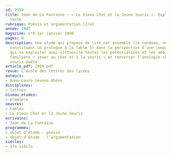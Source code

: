 ```yaml
---
id: 2959
title: Jean de La Fontaine – « Le Vieux Chat et la Jeune Souris ». Explication de
  texte 
rubrique: Poésie et argumentation [1re]
annee: 1997
magazine: n°8 1er janvier 1998
pages: 8
description: Une étude qui propose de lire cet ensemble (le rondeau, non numéroté,
  constituant un prologue à la fable 5) dans la perspective d’une composition « responsive »
  qui va exploiter avec virtuosité toutes les potentialités et les ambiguïtés de l’expression
  familière « jouer au chat et à la souris » et renverser l’analogie chat-prince /
  souris-poète.
article_pdf: 2959.pdf
revue: L’école des lettres des lycées
auteurs:
- Anne-Laure Séveno-Ghéno
disciplines:
- lettres
niveau_etudes:
- première
oeuvres:
- Fables
- Le Vieux Chat et la Jeune Souris
ecrivains:
- Jean de La Fontaine
programmes:
- objet d’étude - poésie
- objet d’étude - l’argumentation
siecles:
- 17e siècle
---
```


